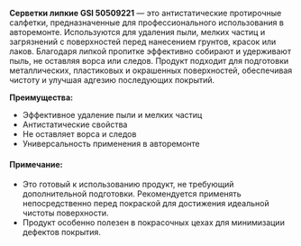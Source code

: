 **Серветки липкие GSI 50509221** — это антистатические протирочные салфетки, предназначенные для профессионального использования в авторемонте. Используются для удаления пыли, мелких частиц и загрязнений с поверхностей перед нанесением грунтов, красок или лаков. Благодаря липкой пропитке эффективно собирают и удерживают пыль, не оставляя ворса или следов. Продукт подходит для подготовки металлических, пластиковых и окрашенных поверхностей, обеспечивая чистоту и улучшая адгезию последующих покрытий.

**Преимущества:**

- Эффективное удаление пыли и мелких частиц
- Антистатические свойства
- Не оставляет ворса и следов
- Универсальность применения в авторемонте

#### Примечание:

- Это готовый к использованию продукт, не требующий дополнительной подготовки. Рекомендуется применять непосредственно перед покраской для достижения идеальной чистоты поверхности.
- Продукт особенно полезен в покрасочных цехах для минимизации дефектов покрытия.
